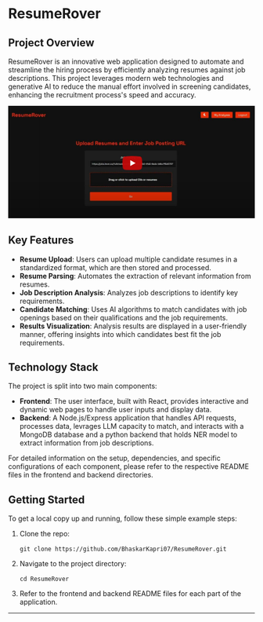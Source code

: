 # ResumeRover

## Project Overview

ResumeRover is an innovative web application designed to automate and streamline the hiring process by efficiently analyzing resumes against job descriptions. This project leverages modern web technologies and generative AI to reduce the manual effort involved in screening candidates, enhancing the recruitment process's speed and accuracy.

[![Resume Rover](image/image.png)](https://youtu.be/eUdHY9dxI4Y "ResumeRover")


## Key Features

- **Resume Upload**: Users can upload multiple candidate resumes in a standardized format, which are then stored and processed.
- **Resume Parsing**: Automates the extraction of relevant information from resumes.
- **Job Description Analysis**: Analyzes job descriptions to identify key requirements.
- **Candidate Matching**: Uses AI algorithms to match candidates with job openings based on their qualifications and the job requirements.
- **Results Visualization**: Analysis results are displayed in a user-friendly manner, offering insights into which candidates best fit the job requirements.

## Technology Stack

The project is split into two main components:
- **Frontend**: The user interface, built with React, provides interactive and dynamic web pages to handle user inputs and display data.
- **Backend**: A Node.js/Express application that handles API requests, processes data, levrages LLM capacity to match, and interacts with a MongoDB database and a python backend that holds NER model to extract information from job descriptions. 

For detailed information on the setup, dependencies, and specific configurations of each component, please refer to the respective README files in the frontend and backend directories.

## Getting Started

To get a local copy up and running, follow these simple example steps:

1. Clone the repo:
   ```
   git clone https://github.com/BhaskarKapri07/ResumeRover.git
   ```
2. Navigate to the project directory:
   ```
   cd ResumeRover
   ```
3. Refer to the frontend and backend README files for each part of the application.

---
